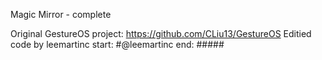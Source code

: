 Magic Mirror - complete


Original GestureOS project: https://github.com/CLiu13/GestureOS
Editied code by leemartinc
start: #@leemartinc
end: #####
